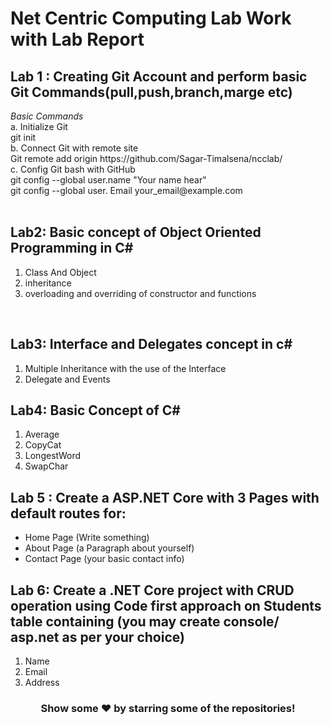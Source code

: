 <h1><strong>Net Centric Computing</strong> Lab Work with Lab Report </h1>
<h2>Lab 1 : Creating Git Account and perform basic Git Commands(pull,push,branch,marge etc)</h2>
<I>  Basic Commands </I><br>
a. Initialize Git <br>
git init    <br>
b. Connect Git with remote site<br>
Git remote add origin https://github.com/Sagar-Timalsena/ncclab/  <br>
c. Config Git bash with GitHub<br>
git config --global user.name "Your name hear"<br>
git config --global user. Email your_email@example.com<br>
</br>


<h2>
Lab2: Basic concept of Object Oriented Programming in C#</h2>
<ol>
	<li> Class And Object </li>
	<li> inheritance </li>
	<li> overloading and overriding of constructor and 
functions</li>
</ol>
<br>



<h2>
Lab3: Interface and Delegates concept in c#</h2>
<ol>
	<li> Multiple Inheritance with the use of the Interface </li>
	<li>Delegate and Events </li>
	
</ol>

<h2>Lab4: Basic Concept of C# </h2>
<ol>
    <li> Average </li>
    <li> CopyCat</li>
    <li>LongestWord</li>
    <li>SwapChar</li>
</ol>


<h2>Lab 5 : Create a ASP.NET Core with 3 Pages with default routes for: <br></h2>
<ul>
	<li> Home Page (Write something)</li>
	<li>About Page (a Paragraph about yourself)</li>
	<li>Contact Page (your basic contact info)</li>
</ul>

<h2>
Lab 6: Create a .NET Core project with CRUD operation using Code first approach on Students table containing (you may create console/ asp.net as per your choice)<br>
</h2>
	<ol>
	    <li>Name</li>
	    <li>Email</li>
	    <li>Address</li>
	</ol>

<div align="center">

### Show some ❤️ by starring some of the repositories!

</div>
